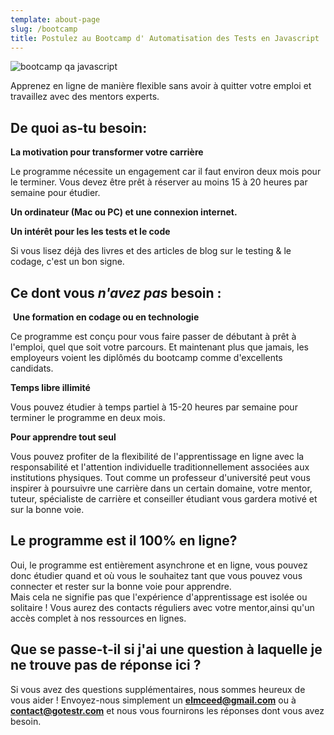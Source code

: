 ```yaml
---
template: about-page
slug: /bootcamp
title: Postulez au Bootcamp d' Automatisation des Tests en Javascript
---
```

![bootcamp qa javascript](/assets/qa-tester.png "bootcamp qa javascript")

Apprenez en ligne de manière flexible sans avoir à quitter votre emploi et travaillez avec des mentors experts.

## De quoi as-tu besoin:

**La motivation pour transformer votre carrière**

Le programme nécessite un engagement car il faut environ  deux mois pour le terminer. Vous devez être prêt à réserver au moins 15 à 20 heures par semaine pour étudier. 

**Un ordinateur (Mac ou PC) et une connexion internet.** 

**Un intérêt pour les les tests et le code**

Si vous lisez déjà des livres et des articles de blog sur le testing & le codage, c'est un bon signe. 

## Ce dont vous *n'avez pas* besoin :

 **Une formation en codage ou en technologie**

Ce programme est conçu pour vous faire passer de débutant à prêt à l'emploi, quel que soit votre parcours. Et maintenant plus que jamais, les employeurs voient les diplômés du bootcamp comme d'excellents candidats. 

**Temps libre illimité**

Vous pouvez étudier à temps partiel à 15-20 heures par semaine pour terminer le programme en deux mois.

**Pour apprendre tout seul**

Vous pouvez profiter de la flexibilité de l'apprentissage en ligne avec la responsabilité et l'attention individuelle traditionnellement associées aux institutions physiques. Tout comme un professeur d'université peut vous inspirer à poursuivre une carrière dans un certain domaine, votre mentor, tuteur, spécialiste de carrière et conseiller étudiant vous gardera motivé et sur la bonne voie.

## Le programme est il 100% en ligne?

Oui, le programme est entièrement asynchrone et en ligne, vous pouvez donc étudier quand et où vous le souhaitez tant que vous pouvez vous connecter et rester sur la bonne voie pour apprendre.\
Mais cela ne signifie pas que l'expérience d'apprentissage est isolée ou solitaire ! Vous aurez des contacts réguliers avec votre mentor,ainsi qu'un accès complet à nos ressources en lignes.

## Que se passe-t-il si j'ai une question à laquelle je ne trouve pas de réponse ici ?

Si vous avez des questions supplémentaires, nous sommes heureux de vous aider ! Envoyez-nous simplement un **[](elmceed@gmail.com)elmceed@gmail.com** ou à **contact@gotestr.com** et nous vous fournirons les réponses dont vous avez besoin.

[](https://careerfoundry.com/en/connect/web-development-contact-advisor/)